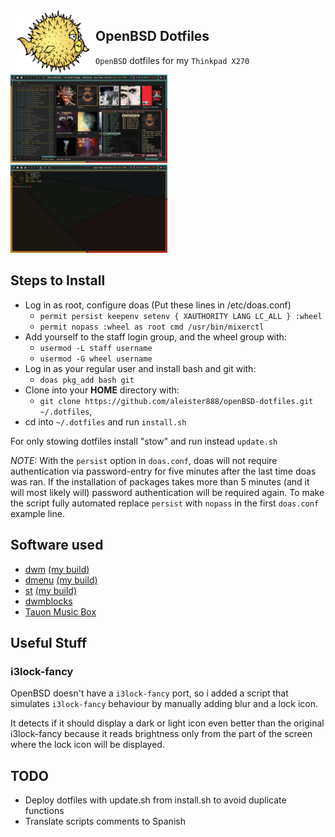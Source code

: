 <img src="https://raw.githubusercontent.com/aleister888/openBSD-dotfiles/master/img/puffy.png" align="left" height="100px" hspace="10px" vspace="0px">

## OpenBSD Dotfiles

`OpenBSD` dotfiles for my `Thinkpad X270`

<p float="center">
    <img src="https://raw.githubusercontent.com/aleister888/openBSD-dotfiles/main/img/screenshot1.jpg" width="49.75%" />
    <img src="https://raw.githubusercontent.com/aleister888/openBSD-dotfiles/main/img/screenshot.jpg" width="49.75%" />
</p>

## Steps to Install

- Log in as root, configure doas (Put these lines in /etc/doas.conf)
    - `permit persist keepenv setenv { XAUTHORITY LANG LC_ALL } :wheel`
    - `permit nopass :wheel as root cmd /usr/bin/mixerctl`
- Add yourself to the staff login group, and the wheel group with:
    - `usermod -L staff username`
    - `usermod -G wheel username`
- Log in as your regular user and install bash and git with:
    - `doas pkg_add bash git`
- Clone into your __HOME__ directory with:
    - `git clone https://github.com/aleister888/openBSD-dotfiles.git ~/.dotfiles`,
- cd into `~/.dotfiles` and run `install.sh`

For only stowing dotfiles install "stow" and run instead `update.sh`

_NOTE:_ With the `persist` option in `doas.conf`, doas will not require authentication via password-entry for five minutes after the last time doas was ran. If the installation of packages takes more than 5 minutes (and it will most likely will) password authentication will be required again. To make the script fully automated replace `persist` with `nopass` in the first `doas.conf` example line.

## Software used

- [dwm](https://dwm.suckless.org/) [(my build)](https://github.com/aleister888/openBSD-dotfiles/tree/main/dwm)
- [dmenu](https://tools.suckless.org/dmenu/) [(my build)](https://github.com/aleister888/openBSD-dotfiles/tree/main/dmenu)
- [st](https://st.suckless.org/) [(my build)](https://github.com/aleister888/openBSD-dotfiles/tree/main/st)
- [dwmblocks](https://github.com/torrinfail/dwmblocks)
- [Tauon Music Box](https://github.com/Taiko2k/TauonMusicBox)

## Useful Stuff

### i3lock-fancy

OpenBSD doesn't have a `i3lock-fancy` port, so i added a script that
simulates `i3lock-fancy` behaviour by manually adding blur and a lock icon.

It detects if it should display a dark or light icon even better than
the original i3lock-fancy because it reads brightness only from the part
of the screen where the lock icon will be displayed.

## TODO

- Deploy dotfiles with update.sh from install.sh to avoid duplicate functions
- Translate scripts comments to Spanish
